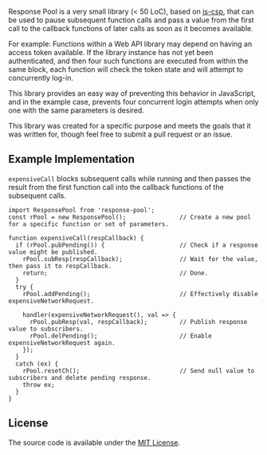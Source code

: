 Response Pool is a very small library (< 50 LoC), based on [js-csp](github.com/ubolonton/js-csp), that can be used to pause subsequent function calls and pass a value from the first call to the callback functions of later calls as soon as it becomes available.

For example: Functions within a Web API library may depend on having an access token available. If the library instance has not yet been authenticated, and then four such functions are executed from within the same block, each function will check the token state and will attempt to concurrently log-in.

This library provides an easy way of preventing this behavior in JavaScript, and in the example case, prevents four concurrent login attempts when only one with the same parameters is desired.

This library was created for a specific purpose and meets the goals that it was written for, though feel free to submit a pull request or an issue.

## Example Implementation

```expensiveCall``` blocks subsequent calls while running and then passes the result
from the first function call into the callback functions of the subsequent calls.

```
import ResponsePool from 'response-pool';
const rPool = new ResponsePool();               // Create a new pool for a specific function or set of parameters.

function expensiveCall(respCallback) {
  if (rPool.pubPending()) {                     // Check if a response value might be published.
    rPool.subResp(respCallback);                // Wait for the value, then pass it to respCallback.
    return;                                     // Done.
  }
  try {
    rPool.addPending();                         // Effectively disable expensiveNetworkRequest.

    handler(expensiveNetworkRequest(), val => {
      rPool.pubResp(val, respCallback);         // Publish response value to subscribers.
      rPool.delPending();                       // Enable expensiveNetworkRequest again.
    });
  }
  catch (ex) {
	rPool.resetCh();                            // Send null value to subscribers and delete pending response.
	throw ex;
  }
}
```

## License

The source code is available under the [MIT License](https://opensource.org/licenses/MIT).